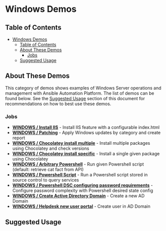 # Windows Demos

## Table of Contents
- [Windows Demos](#windows-demos)
  - [Table of Contents](#table-of-contents)
  - [About These Demos](#about-these-demos)
    - [Jobs](#jobs)
  - [Suggested Usage](#suggested-usage)

## About These Demos
This category of demos shows examples of Windows Server operations and management with Ansible Automation Platform. The list of demos can be found below. See the [Suggested Usage](#suggested-usage) section of this document for recommendations on how to best use these demos.

### Jobs

- [**WINDOWS / Install IIS**](install_iis.yml) - Install IIS feature with a configurable index.html
- [**WINDOWS / Patching**](patching.yml) - Apply Windows updates by category and create report
- [**WINDOWS / Chocolatey install multiple**](windows_choco_multiple.yml) - Install multiple packages using Chocolatey and check versions
- [**WINDOWS / Chocolatey install specific**](windows_choco_specific.yml) - Install a single given package using Chocolatey
- [**WINDOWS / Arbitrary Powershell**](arbitrary_powershell.yml) - Run given Powershell script (default: retrieve cat fact from API)
- [**WINDOWS / Powershell Script**](powershell_script.yml) - Run a Powershell script stored in source control to query services
- [**WINDOWS / Powershell DSC configuring password requirements**](powershell_dsc.yml) - Configure password complexity with Powershell desired state config
- [**WINDOWS / Create Active Directory Domain**](active_directory/create_ad_domain.yml) - Create a new AD Domain
- [**WINDOWS / Helpdesk new user portal**](active_directory/helpdesk_new_user_portal.yml) - Create user in AD Domain

## Suggested Usage
